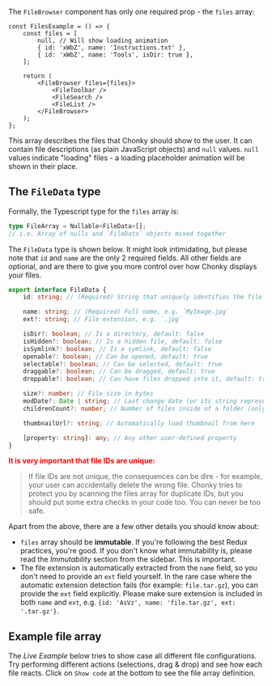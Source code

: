 The `FileBrowser` component has only one required prop - the `files` array:

```tsx
const FilesExample = () => {
    const files = [
        null, // Will show loading animation
        { id: 'xWbZ', name: 'Instructions.txt' },
        { id: 'xWbZ', name: 'Tools', isDir: true },
    ];

    return (
        <FileBrowser files={files}>
            <FileToolbar />
            <FileSearch />
            <FileList />
        </FileBrowser>
    );
};
```

This array describes the files that Chonky should show to the user. It can contain
file descriptions (as plain JavaScript objects) and `null` values. `null` values
indicate "loading" files - a loading placeholder animation will be shown in their place.

## The `FileData` type

Formally, the Typescript type for the `files` array is:

```ts
type FileArray = Nullable<FileData>[];
// i.e. Array of nulls and `FileData` objects mixed together
```

The `FileData` type is shown below. It might look intimidating, but please note that
`id` and `name` are the only 2 required fields. All other fields are optional, and
are there to give you more control over how Chonky displays your files.

```ts
export interface FileData {
    id: string; // (Required) String that uniquely identifies the file

    name: string; // (Required) Full name, e.g. `MyImage.jpg`
    ext?: string; // File extension, e.g. `.jpg`

    isDir?: boolean; // Is a directory, default: false
    isHidden?: boolean; // Is a hidden file, default: false
    isSymlink?: boolean; // Is a symlink, default: false
    openable?: boolean; // Can be opened, default: true
    selectable?: boolean; // Can be selected, default: true
    draggable?: boolean; // Can be dragged, default: true
    droppable?: boolean; // Can have files dropped into it, default: true

    size?: number; // File size in bytes
    modDate?: Date | string; // Last change date (or its string representation)
    childrenCount?: number; // Number of files inside of a folder (only for folders)

    thumbnailUrl?: string; // Automatically load thumbnail from here

    [property: string]: any; // Any other user-defined property
}
```

<span style="color: red; font-weight: bold;">
It is very important that file IDs are unique:
</span>

> If file IDs are not unique, the consequences can be dire - for example, your user can
> accidentally delete the wrong file. Chonky tries to protect you by scanning the files
> array for duplicate IDs, but you should put some extra checks in your code too. You
> can never be too safe.

Apart from the above, there are a few other details you should know about:

-   `files` array should be **immutable**. If you're following the best Redux practices,
    you're good. If you don't know what immutability is, please read the
    _Immutability_ section from the sidebar. This is important.
-   The file extension is automatically extracted from the `name` field, so you don't
    need to provide an `ext` field yourself. In the rare case where the automatic
    extension detection fails (for example: `file.tar.gz`), you can provide the `ext`
    field explicitly. Please make sure extension is included in both `name` and `ext`,
    e.g. `{id: 'AsVz', name: 'file.tar.gz', ext: '.tar.gz'}`.

## Example file array

The _Live Example_ below tries to show case all different file configurations. Try
performing different actions (selections, drag & drop) and see how each file reacts.
Click on `Show code` at the bottom to see the file array definition.
